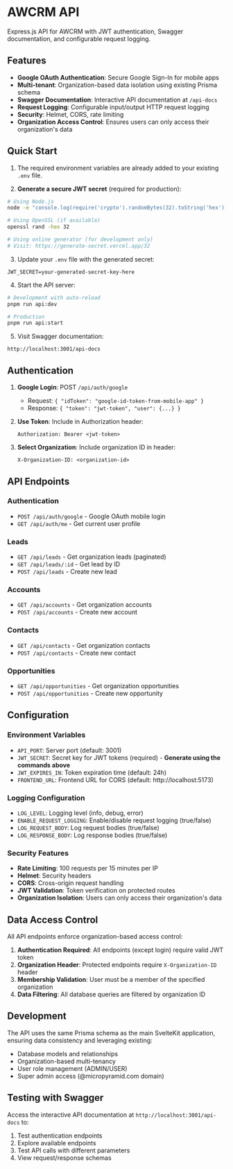 # AWCRM API

Express.js API for AWCRM with JWT authentication, Swagger documentation, and configurable request logging.

## Features

- **Google OAuth Authentication**: Secure Google Sign-In for mobile apps
- **Multi-tenant**: Organization-based data isolation using existing Prisma schema
- **Swagger Documentation**: Interactive API documentation at `/api-docs`
- **Request Logging**: Configurable input/output HTTP request logging
- **Security**: Helmet, CORS, rate limiting
- **Organization Access Control**: Ensures users can only access their organization's data

## Quick Start

1. The required environment variables are already added to your existing `.env` file.

2. **Generate a secure JWT secret** (required for production):
```bash
# Using Node.js
node -e "console.log(require('crypto').randomBytes(32).toString('hex'))"

# Using OpenSSL (if available)
openssl rand -hex 32

# Using online generator (for development only)
# Visit: https://generate-secret.vercel.app/32
```

3. Update your `.env` file with the generated secret:
```env
JWT_SECRET=your-generated-secret-key-here
```

4. Start the API server:
```bash
# Development with auto-reload
pnpm run api:dev

# Production
pnpm run api:start
```

5. Visit Swagger documentation:
```
http://localhost:3001/api-docs
```

## Authentication

1. **Google Login**: POST `/api/auth/google`
   - Request: `{ "idToken": "google-id-token-from-mobile-app" }`
   - Response: `{ "token": "jwt-token", "user": {...} }`

2. **Use Token**: Include in Authorization header:
   ```
   Authorization: Bearer <jwt-token>
   ```

3. **Select Organization**: Include organization ID in header:
   ```
   X-Organization-ID: <organization-id>
   ```

## API Endpoints

### Authentication
- `POST /api/auth/google` - Google OAuth mobile login
- `GET /api/auth/me` - Get current user profile

### Leads
- `GET /api/leads` - Get organization leads (paginated)
- `GET /api/leads/:id` - Get lead by ID
- `POST /api/leads` - Create new lead

### Accounts
- `GET /api/accounts` - Get organization accounts
- `POST /api/accounts` - Create new account

### Contacts
- `GET /api/contacts` - Get organization contacts
- `POST /api/contacts` - Create new contact

### Opportunities
- `GET /api/opportunities` - Get organization opportunities
- `POST /api/opportunities` - Create new opportunity

## Configuration

### Environment Variables

- `API_PORT`: Server port (default: 3001)
- `JWT_SECRET`: Secret key for JWT tokens (required) - **Generate using the commands above**
- `JWT_EXPIRES_IN`: Token expiration time (default: 24h)
- `FRONTEND_URL`: Frontend URL for CORS (default: http://localhost:5173)

### Logging Configuration

- `LOG_LEVEL`: Logging level (info, debug, error)
- `ENABLE_REQUEST_LOGGING`: Enable/disable request logging (true/false)
- `LOG_REQUEST_BODY`: Log request bodies (true/false)
- `LOG_RESPONSE_BODY`: Log response bodies (true/false)

### Security Features

- **Rate Limiting**: 100 requests per 15 minutes per IP
- **Helmet**: Security headers
- **CORS**: Cross-origin request handling
- **JWT Validation**: Token verification on protected routes
- **Organization Isolation**: Users can only access their organization's data

## Data Access Control

All API endpoints enforce organization-based access control:

1. **Authentication Required**: All endpoints (except login) require valid JWT token
2. **Organization Header**: Protected endpoints require `X-Organization-ID` header
3. **Membership Validation**: User must be a member of the specified organization
4. **Data Filtering**: All database queries are filtered by organization ID

## Development

The API uses the same Prisma schema as the main SvelteKit application, ensuring data consistency and leveraging existing:

- Database models and relationships
- Organization-based multi-tenancy
- User role management (ADMIN/USER)
- Super admin access (@micropyramid.com domain)

## Testing with Swagger

Access the interactive API documentation at `http://localhost:3001/api-docs` to:

1. Test authentication endpoints
2. Explore available endpoints
3. Test API calls with different parameters
4. View request/response schemas